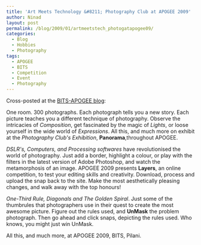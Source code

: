 ```yaml
---
title: 'Art Meets Technology &#8211; Photography Club at APOGEE 2009'
author: Ninad
layout: post
permalink: /blog/2009/01/artmeetstech_photogatapogee09/
categories:
  - Blog
  - Hobbies
  - Photography
tags:
  - APOGEE
  - BITS
  - Competition
  - Event
  - Photography
---
```

Cross-posted at the [BITS-APOGEE blog][1]:

One room. 300 photographs. Each photograph tells you a new story. Each picture teaches you a different technique of photography. Observe the intricacies of *Composition*, get fascinated by the magic of *Lights*, or loose yourself in the wide world of *Expressions*. All this, and much more on exhibit at the *Photography Club's Exhibition*, **Panorama**,throughout APOGEE.

*DSLR's, Computers, and Processing softwares* have revolutionised the world of photography. Just add a border, highlight a colour, or play with the filters in the latest version of Adobe Photoshop, and watch the metamorphosis of an image. APOGEE 2009 presents **Layers**, an online competition, to test your editing skills and creativity. Download, process and upload the snap back to the site. Make the most aesthetically pleasing changes, and walk away with the top honours!

*One-Third Rule, Diagonals and The Golden Spiral*. Just some of the thumbrules that photographers use in their quest to create the most awesome picture. Figure out the rules used, and **UnMask** the problem photograph. Then go ahead and click snaps, depicting the rules used. Who knows, you might just win UnMask.

All this, and much more, at APOGEE 2009, BITS, Pilani.

 [1]: http://bits-apogee.org/blog
